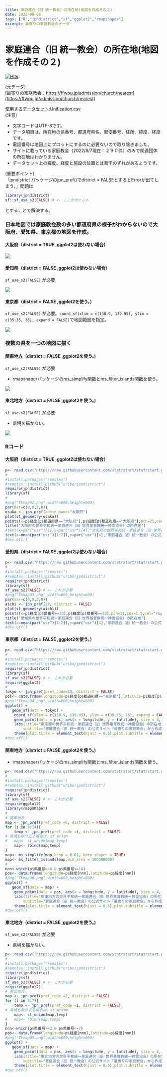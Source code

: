 ```yaml
---
title: 家庭連合（旧 統一教会）の所在地(地図を作成その２)
date: 2022-08-08
tags: ["R","jpndistrict","sf","ggplot2","rmapshaper"]
excerpt: 最寄りの家庭教会のデータ
---
```


# 家庭連合（旧 統一教会）の所在地(地図を作成その２)

[![Hits](https://hits.seeyoufarm.com/api/count/incr/badge.svg?url=https%3A%2F%2Fgitpress.io%2F%40statrstart%2FUnification03&count_bg=%2379C83D&title_bg=%23555555&icon=&icon_color=%23E7E7E7&title=hits&edge_flat=false)](https://hits.seeyoufarm.com) 

(元データ)  
[最寄りの家庭教会：https://ffwpu.jp/admission/church/nearest](https://ffwpu.jp/admission/church/nearest)  

[使用するデータセット:Unification.csv](https://raw.githubusercontent.com/statrstart/statrstart.github.com/master/source/data/Unification.csv)  
(注意)  
- 文字コードはUTF-8です。
- データ項目は、所在地の県番号、都道府県名、郵便番号、住所、緯度、経度です。
- 電話番号は地図上にプロットにするのに必要ないので取り除きました。
- サイトに載っている家庭教会（2022/8/7現在：２９０件）のみで関連団体の所在地はわかりません。
- データセット上の緯度、経度と施設の位置とは若干のずれがあるようです。

(重要ポイント)    
「jpndistrict パッケージのjpn_pref()でdistrict = FALSEとするとErrorが出てしまう。」問題は

```R
library(jpndistrict)
sf::sf_use_s2(FALSE) # <- ここがポイント
```

とすることで解決する。

### 日本地図では家庭教会数の多い都道府県の様子がわからないので大阪府、愛知県、東京都の地図を作成。  

#### 大阪府（district = TRUE ,ggplot2は使わない場合）

![](https://raw.githubusercontent.com/statrstart/statrstart.github.com/master/source/images/Tkmap02.png)

#### 愛知県（district = FALSE ,ggplot2は使わない場合）

`sf_use_s2(FALSE)` が必要

![](https://raw.githubusercontent.com/statrstart/statrstart.github.com/master/source/images/Tkmap03.png)

#### 東京都（district = FALSE ,ggplot2を使う。）

`sf_use_s2(FALSE)` が必要。`coord_sf(xlim = c(138.9, 139.95), ylim = c(35.35, 36), expand = FALSE)`で地図範囲を指定。

![](https://raw.githubusercontent.com/statrstart/statrstart.github.com/master/source/images/Tkmap04.png)

### 複数の県を一つの地図に描く

#### 関東地方（district = FALSE ,ggplot2を使う。)  
`sf_use_s2(FALSE)` が必要

- rmapshaperパッケージのms_simplify関数とms_filter_islands関数を使う。

![](https://raw.githubusercontent.com/statrstart/statrstart.github.com/master/source/images/Tkmap06.png)

#### 東北地方（district = FALSE ,ggplot2を使う。)  
`sf_use_s2(FALSE)` が必要

- 県境を描かない。

![](https://raw.githubusercontent.com/statrstart/statrstart.github.com/master/source/images/Tkmap05.png)

### Rコード

#### 大阪府（district = TRUE ,ggplot2は使わない場合）

```R
p<- read.csv("https://raw.githubusercontent.com/statrstart/statrstart.github.com/master/source/data/Unification.csv")
#
#install.packages("remotes")
#remotes::install_github("uribo/jpndistrict")
require(jpndistrict)
library(sf)
#
#png("Tkmap02.png",width=800,height=600)
par(mar=c(0,0,2,0))
osaka <- jpn_pref(admin_name="大阪府")
plot(st_geometry(osaka))
points(x=p$経度[p$都道府県=="大阪府"],p$緯度[p$都道府県=="大阪府"],pch=21,cex=1.5,col="royalblue4",bg=rgb(1,0,0,0.8))
title("大阪府の世界平和統一家庭連合（旧 世界基督教統一神霊協会）の所在地")
#text(x=par("usr")[1],y=par("usr")[4],"大阪府の世界平和統一家庭連合（旧 世界基督教統一神霊協会）の所在地",cex=1.2,pos=4,xpd=T)
text(x=mean(par("usr")[1:2]),y=par("usr")[4],"家庭連合（旧 統一教会）の公式サイト「最寄りの家庭教会」から作成(2022年8月7日)",pos=1,xpd=T)
#dev.off()
```

#### 愛知県（district = FALSE ,ggplot2は使わない場合）

```R
p<- read.csv("https://raw.githubusercontent.com/statrstart/statrstart.github.com/master/source/data/Unification.csv")
#
#install.packages("remotes")
#remotes::install_github("uribo/jpndistrict")
require(jpndistrict)
library(sf)
sf_use_s2(FALSE) # <- これが必要
#png("Tkmap03.png",width=800,height=600)
par(mar=c(0,0,2,0))
aichi <- jpn_pref(23, district = FALSE)
plot(st_geometry(aichi))
points(x=p$経度[p$県番号==23],p$緯度[p$県番号==23],pch=21,cex=1.5,col="royalblue4",bg=rgb(1,0,0,0.8))
title("愛知県の世界平和統一家庭連合（旧 世界基督教統一神霊協会）の所在地")
text(x=mean(par("usr")[1:2]),y=par("usr")[4],"家庭連合（旧 統一教会）の公式サイト「最寄りの家庭教会」から作成(2022年8月7日)",pos=1,xpd=T)
#dev.off()
```

#### 東京都（district = FALSE ,ggplot2を使う。）

```R
p<- read.csv("https://raw.githubusercontent.com/statrstart/statrstart.github.com/master/source/data/Unification.csv")
#
#install.packages("remotes")
#remotes::install_github("uribo/jpndistrict")
require(jpndistrict)
library(sf)
sf_use_s2(FALSE) # <- これが必要
require(ggplot2)
#
tokyo <- jpn_pref(pref_code=13, district = FALSE)
pos<- data.frame(longitude=p$経度[p$都道府県=="東京都"],latitude=p$緯度[p$都道府県=="東京都"])
#png("Tkmap04.png",width=800,height=600)
ggplot() +
   geom_sf(data = tokyo) +
	coord_sf(xlim = c(138.9, 139.95), ylim = c(35.35, 36), expand = FALSE) +
	geom_point(data = pos, aes(x = longitude, y = latitude), size = 4, shape = 21, fill = rgb(1,0,0,0.8),color="royalblue4") +
	labs(title="東京都の世界平和統一家庭連合（旧 世界基督教統一神霊協会）の所在地",
		subtitle="家庭連合（旧 統一教会）の公式サイト「最寄りの家庭教会」から作成(2022年8月7日)") +
	theme(plot.title = element_text(hjust = 0.5),plot.subtitle = element_text(hjust = 1))
#dev.off()
```

#### 関東地方（district = FALSE ,ggplot2を使う。)  
- rmapshaperパッケージのms_simplify関数とms_filter_islands関数を使う。

```R
p<- read.csv("https://raw.githubusercontent.com/statrstart/statrstart.github.com/master/source/data/Unification.csv")
#
#install.packages("remotes")
#remotes::install_github("uribo/jpndistrict")
require(jpndistrict)
library(sf)
sf_use_s2(FALSE) # <- これが必要
require(ggplot2)
library(rmapshaper)
#
# 関東地方
map <- jpn_pref(pref_code =8, district = FALSE)
for (i in 9:14){
	temp <- jpn_pref(pref_code =i, district = FALSE)
# 県境も取り去る場合は、st_union
#	map<- st_union(map,temp)
	map<- rbind(map,temp)
}
map<- ms_simplify(map,keep = 0.01, keep_shapes = TRUE)
map<- ms_filter_islands(map,min_area = 100000000)
#
nnn<-which(p$県番号>=8 & p$県番号<=14)
pos<- data.frame(longitude=p$経度[nnn],latitude=p$緯度[nnn])
#png("Tkmap06.png",width=800,height=600)
ggplot() +
   geom_sf(data = map) +
	geom_point(data = pos, aes(x = longitude, y = latitude), size = 4, shape = 21, fill = rgb(1,0,0,0.8),color="royalblue4") +
	labs(title="関東地方の世界平和統一家庭連合（旧 世界基督教統一神霊協会）の所在地",
		subtitle="家庭連合（旧 統一教会）の公式サイト「最寄りの家庭教会」から作成(2022年8月7日)") +
	theme(plot.title = element_text(hjust = 0.5),plot.subtitle = element_text(hjust = 0.5))
#dev.off()
```

#### 東北地方（district = FALSE ,ggplot2を使う。)  
`sf_use_s2(FALSE)` が必要

- 県境を描かない。

```R
p<- read.csv("https://raw.githubusercontent.com/statrstart/statrstart.github.com/master/source/data/Unification.csv")
#
#install.packages("remotes")
#remotes::install_github("uribo/jpndistrict")
require(jpndistrict)
library(sf)
sf_use_s2(FALSE) # <- これが必要
require(ggplot2)
# 東北地方
map <- jpn_pref(pref_code =2, district = FALSE)
for (i in 3:7){
	temp <- jpn_pref(pref_code =i, district = FALSE)
# 県境も取り去る場合は、st_union
	map<- st_union(map,temp)
#	map<- rbind(map,temp)
}
nnn<-which(p$県番号>=2 & p$県番号<=7)
pos<- data.frame(longitude=p$経度[nnn],latitude=p$緯度[nnn])
#png("Tkmap05.png",width=600,height=800)
ggplot() +
   geom_sf(data = map) +
	geom_point(data = pos, aes(x = longitude, y = latitude), size = 4, shape = 21, fill = rgb(1,0,0,0.8),color="royalblue4") +
	labs(title="東北地方の世界平和統一家庭連合（旧 世界基督教統一神霊協会）の所在地",
		subtitle="家庭連合（旧 統一教会）の公式サイト「最寄りの家庭教会」から作成(2022年8月7日)") +
	theme(plot.title = element_text(hjust = 0.5),plot.subtitle = element_text(hjust = 0.5))
#dev.off()
```
